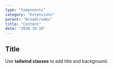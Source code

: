 ```yaml
---
type: "Components"
category: "Extensions"
parent: "Breadcrumbs"
title: "Content"
date: "2030-10-10"
---
```


## Title

Use **tailwind classes** to add title and background.

<demo>
  <demovanilla src="vanilla/components/extensions/breadcrumbs/background-title">
  </demovanilla>
</demo>
